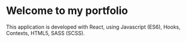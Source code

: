 # Welcome to my portfolio

This application is developed with React, using Javascript (ES6), Hooks, Contexts, HTML5, SASS (SCSS).
